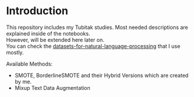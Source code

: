 # Introduction

This repository includes my Tubitak studies. Most needed descriptions are explained inside of the notebooks.<br/> However, will be extended here later on. <br />
You can check the [datasets-for-natural-language-processing](https://www.kaggle.com/toygarr/datasets-for-natural-language-processing) that I use mostly.

Available Methods:

* SMOTE, BorderlineSMOTE and their Hybrid Versions which are created by me.
* Mixup Text Data Augmentation

